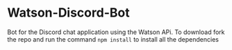 # Watson-Discord-Bot
Bot for the Discord chat application using the Watson APi.
To download fork the repo and run the command `npm install` to install all the dependencies



